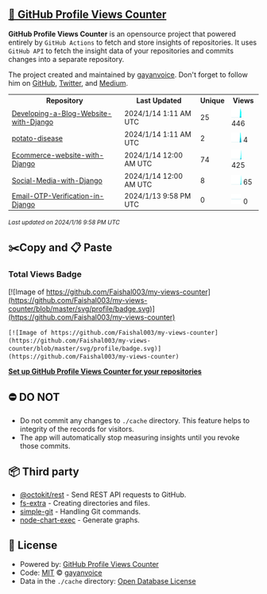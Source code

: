 ## [🚀 GitHub Profile Views Counter](https://github.com/gayanvoice/github-profile-views-counter)
**GitHub Profile Views Counter** is an opensource project that powered entirely by  `GitHub Actions` to fetch and store insights of repositories.
It uses `GitHub API` to fetch the insight data of your repositories and commits changes into a separate repository.

The project created and maintained by [gayanvoice](https://github.com/gayanvoice). Don't forget to follow him on [GitHub](https://github.com/gayanvoice), [Twitter](https://twitter.com/gayanvoice), and [Medium](https://gayanvoice.medium.com/).

<table>
	<tr>
		<th>
			Repository
		</th>
		<th>
			Last Updated
		</th>
		<th>
			Unique
		</th>
		<th>
			Views
		</th>
	</tr>
	<tr>
		<td>
			<a href="https://github.com/Faishal003/my-views-counter/tree/master/readme/731950256/year.md">
				Developing-a-Blog-Website-with-Django
			</a>
		</td>
		<td>
			2024/1/14 1:11 AM UTC
		</td>
		<td>
			25
		</td>
		<td>
			<img alt="Response time graph" src="https://github.com/Faishal003/my-views-counter/raw/master/graph/731950256/small/year.png" height="20"> 446
		</td>
	</tr>
	<tr>
		<td>
			<a href="https://github.com/Faishal003/my-views-counter/tree/master/readme/702365547/year.md">
				potato-disease
			</a>
		</td>
		<td>
			2024/1/14 1:11 AM UTC
		</td>
		<td>
			2
		</td>
		<td>
			<img alt="Response time graph" src="https://github.com/Faishal003/my-views-counter/raw/master/graph/702365547/small/year.png" height="20"> 4
		</td>
	</tr>
	<tr>
		<td>
			<a href="https://github.com/Faishal003/my-views-counter/tree/master/readme/734469248/year.md">
				Ecommerce-website-with-Django
			</a>
		</td>
		<td>
			2024/1/14 12:00 AM UTC
		</td>
		<td>
			74
		</td>
		<td>
			<img alt="Response time graph" src="https://github.com/Faishal003/my-views-counter/raw/master/graph/734469248/small/year.png" height="20"> 425
		</td>
	</tr>
	<tr>
		<td>
			<a href="https://github.com/Faishal003/my-views-counter/tree/master/readme/740708103/year.md">
				Social-Media-with-Django
			</a>
		</td>
		<td>
			2024/1/14 12:00 AM UTC
		</td>
		<td>
			8
		</td>
		<td>
			<img alt="Response time graph" src="https://github.com/Faishal003/my-views-counter/raw/master/graph/740708103/small/year.png" height="20"> 65
		</td>
	</tr>
	<tr>
		<td>
			<a href="https://github.com/Faishal003/my-views-counter/tree/master/readme/744224399/year.md">
				Email-OTP-Verification-in-Django
			</a>
		</td>
		<td>
			2024/1/13 9:58 PM UTC
		</td>
		<td>
			0
		</td>
		<td>
			<img alt="Response time graph" src="https://github.com/Faishal003/my-views-counter/raw/master/graph/744224399/small/year.png" height="20"> 0
		</td>
	</tr>
</table>

<small><i>Last updated on 2024/1/16 9:58 PM UTC</i></small>

## ✂️Copy and 📋 Paste
### Total Views Badge
[![Image of https://github.com/Faishal003/my-views-counter](https://github.com/Faishal003/my-views-counter/blob/master/svg/profile/badge.svg)](https://github.com/Faishal003/my-views-counter)

```readme
[![Image of https://github.com/Faishal003/my-views-counter](https://github.com/Faishal003/my-views-counter/blob/master/svg/profile/badge.svg)](https://github.com/Faishal003/my-views-counter)
```
[**Set up GitHub Profile Views Counter for your repositories**](https://github.com/gayanvoice/github-profile-views-counter)
## ⛔ DO NOT
- Do not commit any changes to `./cache` directory. This feature helps to integrity of the records for visitors.
- The app will automatically stop measuring insights until you revoke those commits.
## 📦 Third party

- [@octokit/rest](https://www.npmjs.com/package/@octokit/rest) - Send REST API requests to GitHub.
- [fs-extra](https://www.npmjs.com/package/fs-extra) - Creating directories and files.
- [simple-git](https://www.npmjs.com/package/simple-git) - Handling Git commands.
- [node-chart-exec](https://www.npmjs.com/package/node-chart-exec) - Generate graphs.
## 📄 License
- Powered by: [GitHub Profile Views Counter](https://github.com/gayanvoice/github-profile-views-counter)
- Code: [MIT](./LICENSE) © [gayanvoice](https://github.com/gayanvoice)
- Data in the `./cache` directory: [Open Database License](https://opendatacommons.org/licenses/odbl/1-0/)